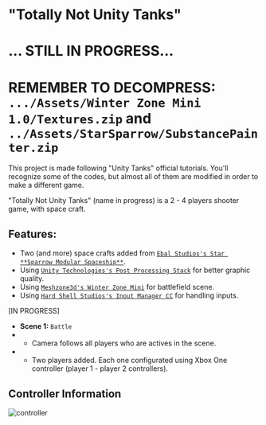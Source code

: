 # "Totally Not Unity Tanks"

# ... STILL IN PROGRESS...

# REMEMBER TO DECOMPRESS: `.../Assets/Winter Zone Mini 1.0/Textures.zip` and `../Assets/StarSparrow/SubstancePainter.zip`

This project is made following "Unity Tanks" official tutorials. You'll recognize some of the codes, but almost all of them are modified in order to make a different game.

"Totally Not Unity Tanks" (name in progress) is a 2 - 4 players shooter game, with space craft.

## Features:

- Two (and more) space crafts added from [`Ebal Studios's Star **Sparrow Modular Spaceship**`](https://assetstore.unity.com/packages/3d/vehicles/space/star-sparrow-modular-spaceship-73167).
- Using [`Unity Technologies's Post Processing Stack`](https://assetstore.unity.com/packages/essentials/post-processing-stack-83912) for better graphic quality.
- Using [`Meshzone3d's Winter Zone Mini`](https://assetstore.unity.com/packages/3d/environments/landscapes/winter-zone-mini-107583) for battlefield scene.
- Using [`Hard Shell Studios's Input Manager CC`](https://assetstore.unity.com/packages/tools/input-management/input-manager-cc-57332) for handling inputs.

[IN PROGRESS]
- **Scene 1:** `Battle`
 - - Camera follows all players who are actives in the scene.
 - - Two players added. Each one configurated using Xbox One controller (player 1 - player 2 controllers).
 
 ## Controller Information
 
 ![controller](https://user-images.githubusercontent.com/3353095/38281354-a02bc112-3780-11e8-927e-e43d788d0c15.png)
